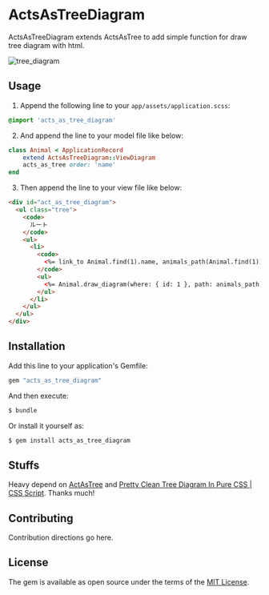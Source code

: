 # ActsAsTreeDiagram
ActsAsTreeDiagram extends ActsAsTree to add simple function for draw tree diagram with html.

![tree_diagram](https://user-images.githubusercontent.com/25024587/160236618-5498e757-2c3e-474a-b397-99bd6b88ea73.gif)

## Usage

1. Append the following line to your `app/assets/application.scss`:
```scss
@import 'acts_as_tree_diagram'
```
2. And append the line to your model file like below:
```ruby
class Animal < ApplicationRecord
	extend ActsAsTreeDiagram::ViewDiagram
	acts_as_tree order: 'name'
end
```
3. Then append the line to your view file like below:
```html
<div id="act_as_tree_diagram">
  <ul class="tree">
    <code>
      ルート
    </code>
    <ul>
      <li>
        <code>
          <%= link_to Animal.find(1).name, animals_path(Animal.find(1)) %>
        </code>
        <ul>
          <%= Animal.draw_diagram(where: { id: 1 }, path: animals_path).html_safe %>
        </ul>
      </li>
    </ul>
  </ul>
</div>
```

## Installation
Add this line to your application's Gemfile:

```ruby
gem "acts_as_tree_diagram"
```

And then execute:
```bash
$ bundle
```

Or install it yourself as:
```bash
$ gem install acts_as_tree_diagram
```

## Stuffs

Heavy depend on [ActAsTree](https://github.com/amerine/acts_as_tree) and [Pretty Clean Tree Diagram In Pure CSS &#124; CSS Script](https://www.cssscript.com/clean-tree-diagram/). Thanks much!

## Contributing
Contribution directions go here.

## License
The gem is available as open source under the terms of the [MIT License](https://opensource.org/licenses/MIT).


